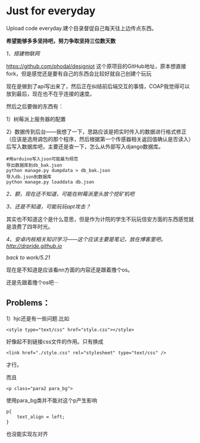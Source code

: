 # Just for everyday
Upload code everyday.建个目录督促自己每天往上边传点东西。

**希望能够多多坚持吧，努力争取坚持三位数天数**


_1、搭建物联网_

  https://github.com/phodal/designiot
  这个原项目的GitHub地址，原本想直接fork，但是感觉还是要有自己的东西会比较好就自己创建个玩玩

现在是做到了api写出来了，然后正在纠结前后端交互的事情，COAP我觉得可以放到最后，现在也不在乎连接的速度。

然后之后要做的东西有：

1）树莓派上服务器的配置

2）数据传到后台——我想了一下，思路应该是把实时传入的数据进行格式修正（应该是选用调包的那个程序，然后根据第一个传感器相关返回值确认是否读入）后写入数据库吧，主要还是查一下，怎么从外部写入django数据库。

```
#用arduino写入json可能最为规范
导出数据库到db_bak.json
python manage.py dumpdata > db_bak.json
导入db.json到数据库
python manage.py loaddata db.json
```




_2、额，现在还不知道，可能在树莓派里头放个挖矿机吧_

_3、还是不知道，可能玩玩apt攻击？_

其实也不知道这个是什么意思，但是作为计院的学生不玩玩信安方面的东西感觉就是浪费了四年时光。

_4、安卓内核相关知识学习——这个应该主要是笔记，放在博客里吧。 http://drpride.github.io_



_back to work/5.21_

现在是不知道是应该看nn方面的内容还是跟着撸个os。

还是先跟着撸个os吧···



## Problems：

1）hjc还是有一些问题.比如

```
<style type="text/css" href="style.css"></style>
```

好像起不到链接css文件的作用。只有换成

```
<link href="./style.css" rel="stylesheet" type="text/css" />
```

才行。

而且

```
<p class="para2 para_bg">
```

使用para_bg类并不能对这个p产生影响

```
p{
    text_align = left;
}
```

也没能实现左对齐






